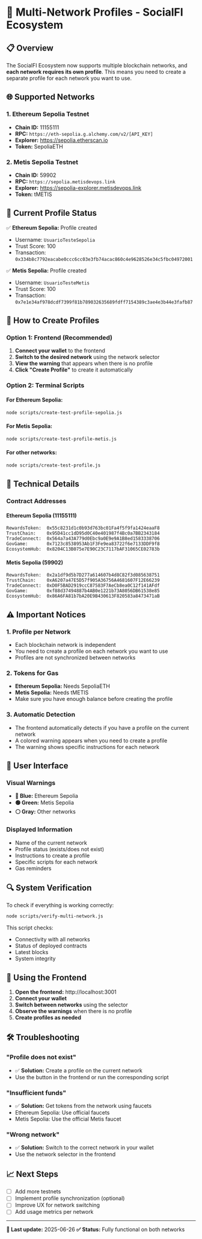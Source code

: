 <!--
Copyright (c) 2024-2034 jistriane Brunielli Silva de Oliveira <jistriane@live.com>
Criado do zero por mim. Removal of this notice is prohibited for 10 years.
-->

# 👤 Multi-Network Profiles - SocialFI Ecosystem

## 📋 Overview

The SocialFI Ecosystem now supports multiple blockchain networks, and **each network requires its own profile**. This means you need to create a separate profile for each network you want to use.

## 🌐 Supported Networks

### 1. **Ethereum Sepolia Testnet**
- **Chain ID:** 11155111
- **RPC:** `https://eth-sepolia.g.alchemy.com/v2/[API_KEY]`
- **Explorer:** https://sepolia.etherscan.io
- **Token:** SepoliaETH

### 2. **Metis Sepolia Testnet**
- **Chain ID:** 59902
- **RPC:** `https://sepolia.metisdevops.link`
- **Explorer:** https://sepolia-explorer.metisdevops.link
- **Token:** tMETIS

## 🎯 Current Profile Status

✅ **Ethereum Sepolia:** Profile created
- Username: `UsuarioTesteSepolia`
- Trust Score: 100
- Transaction: `0x334b8c7792eacabe0ccc6cc03e3fb74acac860c4e9628526e34c5fbc04972001`

✅ **Metis Sepolia:** Profile created
- Username: `UsuarioTesteMetis`
- Trust Score: 100
- Transaction: `0x7e1e34af978dcdf7399f81b789032635689fdff7154389c3ae4e3b44e3fafb87`

## 🚀 How to Create Profiles

### Option 1: Frontend (Recommended)

1. **Connect your wallet** to the frontend
2. **Switch to the desired network** using the network selector
3. **View the warning** that appears when there is no profile
4. **Click "Create Profile"** to create it automatically

### Option 2: Terminal Scripts

#### For Ethereum Sepolia:
```bash
node scripts/create-test-profile-sepolia.js
```

#### For Metis Sepolia:
```bash
node scripts/create-test-profile-metis.js
```

#### For other networks:
```bash
node scripts/create-test-profile.js
```

## 🔧 Technical Details

### Contract Addresses

#### Ethereum Sepolia (11155111)
```
RewardsToken:  0x55c8231d1c0b93d763bc01Fa4f5f9fa1424eaaF8
TrustChain:    0x95D41cc1dD95d0C40e401987f4Bc0a7BB2343184
TradeConnect:  0x564a7a43A779d0Ebc9a0E9e9A1B8ed1583338706
GovGame:       0x7123c8538953Ab1F3Fe9ea83722f6e7133DDF9f8
EcosystemHub:  0x8204C13B075e7E90C23C7117bAF31065CE02783b
```

#### Metis Sepolia (59902)
```
RewardsToken:  0x2a1df9d5b7D277a614607b4d8C82f3d085638751
TrustChain:    0xA6207a47E5D57f905A36756A4681607F12E66239
TradeConnect:  0xD0F5BAD2919ccC87583F7AeCb8ea0C12f141AFdf
GovGame:       0xf88d37494887b4AB0e1221b73A8056DB61538e85
EcosystemHub:  0x86A6FA81b7bA20E9B430613F820583a8473471aB
```

## ⚠️ Important Notices

### 1. **Profile per Network**
- Each blockchain network is independent
- You need to create a profile on each network you want to use
- Profiles are not synchronized between networks

### 2. **Tokens for Gas**
- **Ethereum Sepolia:** Needs SepoliaETH
- **Metis Sepolia:** Needs tMETIS
- Make sure you have enough balance before creating the profile

### 3. **Automatic Detection**
- The frontend automatically detects if you have a profile on the current network
- A colored warning appears when you need to create a profile
- The warning shows specific instructions for each network

## 🎨 User Interface

### Visual Warnings
- **🔵 Blue:** Ethereum Sepolia
- **🟢 Green:** Metis Sepolia
- **⚪ Gray:** Other networks

### Displayed Information
- Name of the current network
- Profile status (exists/does not exist)
- Instructions to create a profile
- Specific scripts for each network
- Gas reminders

## 🔍 System Verification

To check if everything is working correctly:

```bash
node scripts/verify-multi-network.js
```

This script checks:
- Connectivity with all networks
- Status of deployed contracts
- Latest blocks
- System integrity

## 📱 Using the Frontend

1. **Open the frontend:** http://localhost:3001
2. **Connect your wallet**
3. **Switch between networks** using the selector
4. **Observe the warnings** when there is no profile
5. **Create profiles as needed**

## 🛠️ Troubleshooting

### "Profile does not exist"
- ✅ **Solution:** Create a profile on the current network
- Use the button in the frontend or run the corresponding script

### "Insufficient funds"
- ✅ **Solution:** Get tokens from the network using faucets
- Ethereum Sepolia: Use official faucets
- Metis Sepolia: Use the official Metis faucet

### "Wrong network"
- ✅ **Solution:** Switch to the correct network in your wallet
- Use the network selector in the frontend

## 📈 Next Steps

- [ ] Add more testnets
- [ ] Implement profile synchronization (optional)
- [ ] Improve UX for network switching
- [ ] Add usage metrics per network

---

**📅 Last update:** 2025-06-26
**✅ Status:** Fully functional on both networks 
